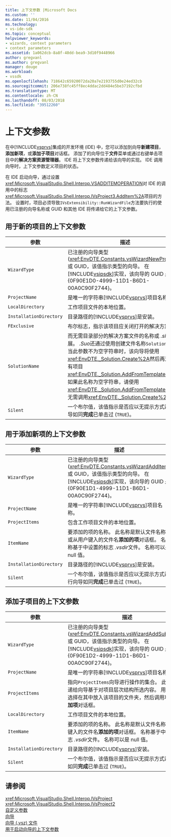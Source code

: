 ```yaml
---
title: 上下文参数 |Microsoft Docs
ms.custom: ''
ms.date: 11/04/2016
ms.technology:
- vs-ide-sdk
ms.topic: conceptual
helpviewer_keywords:
- wizards, context parameters
- context parameters
ms.assetid: 1a062dcb-8a8f-40dd-bea9-3d10f9448966
author: gregvanl
ms.author: gregvanl
manager: douge
ms.workload:
- vssdk
ms.openlocfilehash: 718642c65920072da20a7e2193755d0e24ed32cb
ms.sourcegitcommit: 206e738fc45ff8ec4ddac2dd484e5be37192cfbd
ms.translationtype: MT
ms.contentlocale: zh-CN
ms.lasthandoff: 08/03/2018
ms.locfileid: "39512260"
---
```

# <a name="context-parameters"></a>上下文参数
在中[!INCLUDE[vsprvs](../../code-quality/includes/vsprvs_md.md)]集成的开发环境 (IDE) 中，您可以添加到向导**新建项目**，**添加新项**，或**添加子项目**对话框。 添加了的向导位于**文件**菜单或通过右键单击项目中的**解决方案资源管理器**。 IDE 将上下文参数传递给该向导的实现。 IDE 调用向导时，上下文参数定义项目的状态。  
  
 在 IDE 启动向导，通过设置<xref:Microsoft.VisualStudio.Shell.Interop.VSADDITEMOPERATION>对 IDE 的调用中的标志<xref:Microsoft.VisualStudio.Shell.Interop.IVsProject3.AddItem%2A>项目的方法。 设置时，项目必须导致`IVsExtensibility::RunWizardFile`方法要执行的使用已注册的向导名称或 GUID 和其他 IDE 将传递给它的上下文参数。  
  
## <a name="context-parameters-for-new-project"></a>用于新的项目的上下文参数  
  
|参数|描述|  
|---------------|-----------------|  
|`WizardType`|已注册的向导类型 (<xref:EnvDTE.Constants.vsWizardNewProject>) 或 GUID，该值指示类型的向导。 在[!INCLUDE[vsipsdk](../../extensibility/includes/vsipsdk_md.md)]实现，该向导的 GUID 是 {0F90E1D0-4999-11D1-B6D1-00A0C90F2744}。|  
|`ProjectName`|是唯一的字符串[!INCLUDE[vsprvs](../../code-quality/includes/vsprvs_md.md)]项目名称。|  
|`LocalDirectory`|工作项目文件的本地位置。|  
|`InstallationDirectory`|目录路径的[!INCLUDE[vsprvs](../../code-quality/includes/vsprvs_md.md)]是安装。|  
|`FExclusive`|布尔标志，指示该项目应关闭打开的解决方案。|  
|`SolutionName`|而无需目录部分的解决方案文件的名称或 *.sln*扩展。 *.Suo*还通过使用创建文件名称`SolutionName`。 当此参数不为空字符串时，该向导将使用<xref:EnvDTE._Solution.Create%2A>然后再添加具有项目<xref:EnvDTE._Solution.AddFromTemplate%2A>。 如果此名称为空字符串，请使用<xref:EnvDTE._Solution.AddFromTemplate%2A>而无需调用<xref:EnvDTE._Solution.Create%2A>。|  
|`Silent`|一个布尔值，该值指示是否应以无提示方式运行向导如同**完成**已单击过 (`TRUE`)。|  
  
## <a name="context-parameters-for-add-new-item"></a>用于添加新项的上下文参数  
  
|参数|描述|  
|---------------|-----------------|  
|`WizardType`|已注册的向导类型 (<xref:EnvDTE.Constants.vsWizardAddItem>) 或 GUID，该值指示类型的向导。 在[!INCLUDE[vsipsdk](../../extensibility/includes/vsipsdk_md.md)]实现，该向导的 GUID 是 {0F90E1D1-4999-11D1-B6D1-00A0C90F2744}。|  
|`ProjectName`|是唯一的字符串[!INCLUDE[vsprvs](../../code-quality/includes/vsprvs_md.md)]项目名称。|  
|`ProjectItems`|包含工作项目文件的本地位置。|  
|`ItemName`|要添加的项的名称。 此名称是默认文件名称或从用户键入的文件名**添加的项**对话框。 名称基于中设置的标志 *.vsdir*文件。 名称可以是 null 值。|  
|`InstallationDirectory`|目录路径的[!INCLUDE[vsprvs](../../code-quality/includes/vsprvs_md.md)]是安装。|  
|`Silent`|一个布尔值，该值指示是否应以无提示方式运行向导如同**完成**已单击过 (`TRUE`)。|  
  
## <a name="context-parameters-for-add-sub-project"></a>添加子项目的上下文参数  
  
|参数|描述|  
|---------------|-----------------|  
|`WizardType`|已注册的向导类型 (<xref:EnvDTE.Constants.vsWizardAddSubProject>) 或 GUID，该值指示类型的向导。 在[!INCLUDE[vsipsdk](../../extensibility/includes/vsipsdk_md.md)]实现，该向导的 GUID 是 {0F90E1D2-4999-11D1-B6D1-00A0C90F2744}。|  
|`ProjectName`|是唯一的字符串[!INCLUDE[vsprvs](../../code-quality/includes/vsprvs_md.md)]项目名称。|  
|`ProjectItems`|指向`ProjectItems`向导进行操作的集合。 此指针传递给向导基于对项目层次结构所选内容。 用户通常会选择在其中放入该项目的文件夹，然后调用项目的**添加项**对话框。|  
|`LocalDirectory`|工作项目文件的本地位置。|  
|`ItemName`|要添加的项的名称。 此名称是默认文件名称或从用户键入的文件名**添加的项**对话框。 名称基于中设置的标志 *.vsdir*文件。 名称可以是 null 值。|  
|`InstallationDirectory`|目录路径的[!INCLUDE[vsprvs](../../code-quality/includes/vsprvs_md.md)]安装。|  
|`Silent`|一个布尔值，该值指示是否应以无提示方式运行向导如同**完成**已单击过 (`TRUE`)。|  
  
## <a name="see-also"></a>请参阅  
 <xref:Microsoft.VisualStudio.Shell.Interop.IVsProject>   
 <xref:Microsoft.VisualStudio.Shell.Interop.IVsProject2>   
 [自定义参数](../../extensibility/internals/custom-parameters.md)   
 [向导](../../extensibility/internals/wizards.md)   
 [向导 (.vsz) 文件](../../extensibility/internals/wizard-dot-vsz-file.md)   
 [用于启动向导的上下文参数](http://msdn.microsoft.com/Library/051a10f4-9e45-4604-b344-123044f33a24)